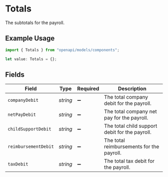 # Totals

The subtotals for the payroll.

## Example Usage

```typescript
import { Totals } from "openapi/models/components";

let value: Totals = {};
```

## Fields

| Field                                          | Type                                           | Required                                       | Description                                    |
| ---------------------------------------------- | ---------------------------------------------- | ---------------------------------------------- | ---------------------------------------------- |
| `companyDebit`                                 | *string*                                       | :heavy_minus_sign:                             | The total company debit for the payroll.       |
| `netPayDebit`                                  | *string*                                       | :heavy_minus_sign:                             | The total company net pay for the payroll.     |
| `childSupportDebit`                            | *string*                                       | :heavy_minus_sign:                             | The total child support debit for the payroll. |
| `reimbursementDebit`                           | *string*                                       | :heavy_minus_sign:                             | The total reimbursements for the payroll.      |
| `taxDebit`                                     | *string*                                       | :heavy_minus_sign:                             | The total tax debit for the payroll.           |